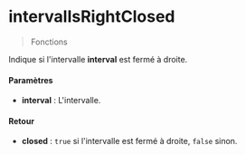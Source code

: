 # intervalIsRightClosed
> Fonctions

Indique si l'intervalle **interval** est fermé à droite.

#### Paramètres

- **interval** : L'intervalle.

#### Retour

- **closed** : `true` si l'intervalle est fermé à droite, `false` sinon.
